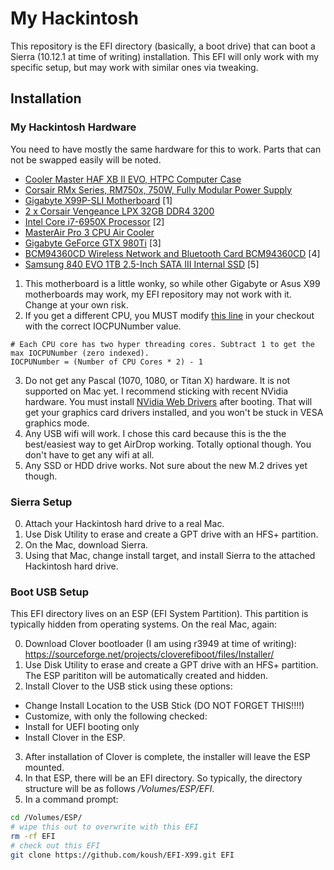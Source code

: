 # My Hackintosh

This repository is the EFI directory (basically, a boot drive) that can boot a Sierra (10.12.1 at time of writing) installation. This EFI will only work with my specific setup, but may work with similar ones via tweaking.

## Installation

### My Hackintosh Hardware

You need to have mostly the same hardware for this to work. Parts that can not be swapped easily will be noted.

* [Cooler Master HAF XB II EVO, HTPC Computer Case](http://amzn.to/2h4oiqI)
* [Corsair RMx Series, RM750x, 750W, Fully Modular Power Supply](http://amzn.to/2g8zbe4)
* [Gigabyte X99P-SLI Motherboard](http://amzn.to/2g8vxAR) [1]
* [2 x Corsair Vengeance LPX 32GB DDR4 3200](http://amzn.to/2h4l729)
* [Intel Core i7-6950X Processor](http://amzn.to/2gBbozC) [2]
* [MasterAir Pro 3 CPU Air Cooler](http://amzn.to/2h4pL0k)
* [Gigabyte GeForce GTX 980Ti](http://amzn.to/2h1rDXd) [3]
* [BCM94360CD Wireless Network and Bluetooth Card BCM94360CD](http://amzn.to/2g8AQ3m) [4]
* [Samsung 840 EVO 1TB 2.5-Inch SATA III Internal SSD](http://amzn.to/2g9lczB) [5]

1. This motherboard is a little wonky, so while other Gigabyte or Asus X99 motherboards may work, my EFI repository may not work with it. Change at your own risk.
2. If you get a different CPU, you MUST modify [this line](https://github.com/koush/EFI-X99/blob/master/CLOVER/kexts/Other/VoodooTSCSync.kext/Contents/Info.plist#L54) in your checkout with the correct IOCPUNumber value.
```
# Each CPU core has two hyper threading cores. Subtract 1 to get the max IOCPUNumber (zero indexed).
IOCPUNumber = (Number of CPU Cores * 2) - 1
```
3. Do not get any Pascal (1070, 1080, or Titan X) hardware. It is not supported on Mac yet. I recommend sticking with recent NVidia hardware. You must install [NVidia Web Drivers](http://www.insanelymac.com/forum/topic/306535-nvidia-web-driver-updates-for-el-capitan-update-10242016/) after booting. That will get your graphics card drivers installed, and you won't be stuck in VESA graphics mode.
4. Any USB wifi will work. I chose this card because this is the the best/easiest way to get AirDrop working. Totally optional though. You don't have to get any wifi at all.
5. Any SSD or HDD drive works. Not sure about the new M.2 drives yet though.

### Sierra Setup
0. Attach your Hackintosh hard drive to a real Mac.
1. Use Disk Utility to erase and create a GPT drive with an HFS+ partition.
2. On the Mac, download Sierra.
3. Using that Mac, change install target, and install Sierra to the attached Hackintosh hard drive.

### Boot USB Setup

This EFI directory lives on an ESP (EFI System Partition). This partition is typically hidden from operating systems. On the real Mac, again:

0. Download Clover bootloader (I am using r3949 at time of writing): https://sourceforge.net/projects/cloverefiboot/files/Installer/
1. Use Disk Utility to erase and create a GPT drive with an HFS+ partition. The ESP parititon will be automatically created and hidden.
2. Install Clover to the USB stick using these options:
  * Change Install Location to the USB Stick (DO NOT FORGET THIS!!!!)
  * Customize, with only the following checked:
   * Install for UEFI booting only
   * Install Clover in the ESP.
3. After installation of Clover is complete, the installer will leave the ESP mounted.
4. In that ESP, there will be an EFI directory. So typically, the directory structure will be as follows _/Volumes/ESP/EFI_.
5. In a command prompt:
```sh
cd /Volumes/ESP/
# wipe this out to overwrite with this EFI
rm -rf EFI
# check out this EFI
git clone https://github.com/koush/EFI-X99.git EFI
```

